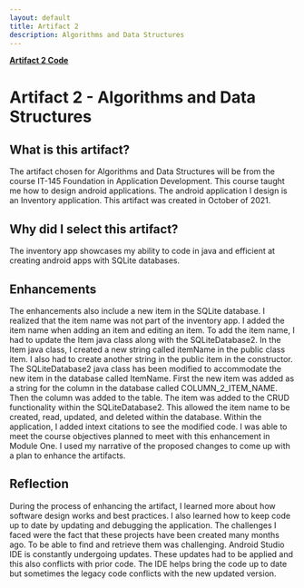 ```yaml
---
layout: default
title: Artifact 2
description: Algorithms and Data Structures
---
```


[**Artifact 2 Code**](https://github.com/Matt87c/Matt87c.github.io/tree/main/Artifacts/artifact2/InventoryApp)

# Artifact 2 - Algorithms and Data Structures
## What is this artifact?
The artifact chosen for Algorithms and Data Structures will be from the course IT-145 Foundation in Application Development.  This course taught me how to design android applications.  The android application I design is an Inventory application.  This artifact was created in October of 2021.

## Why did I select this artifact?
The inventory app showcases my ability to code in java and efficient at creating android apps with SQLite databases.  

## Enhancements
The enhancements also include a new item in the SQLite database.  I realized that the item name was not part of the inventory app.  I added the item name when adding an item and editing an item.  To add the item name, I had to update the Item java class along with the SQLiteDatabase2.  In the Item java class, I created a new string called itemName in the public class item. I also had to create another string in the public item in the constructor.    
The SQLiteDatabase2 java class has been modified to accommodate the new item in the database called ItemName.  First the new item was added as a string for the column in the database called COLUMN_2_ITEM_NAME.  Then the column was added to the table.  The item was added to the CRUD functionality within the SQLiteDatabase2.  This allowed the item name to be created, read, updated, and deleted within the database.  Within the application, I added intext citations to see the modified code.
I was able to meet the course objectives planned to meet with this enhancement in Module One.  I used my narrative of the proposed changes to come up with a plan to enhance the artifacts.  

## Reflection
During the process of enhancing the artifact, I learned more about how software design works and best practices.  I also learned how to keep code up to date by updating and debugging the application.  The challenges I faced were the fact that these projects have been created many months ago.  To be able to find and retrieve them was challenging.  Android Studio IDE is constantly undergoing updates.  These updates had to be applied and this also conflicts with prior code.  The IDE helps bring the code up to date but sometimes the legacy code conflicts with the new updated version. 
